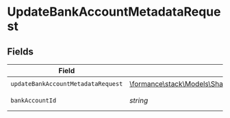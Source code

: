 # UpdateBankAccountMetadataRequest


## Fields

| Field                                                                                                                     | Type                                                                                                                      | Required                                                                                                                  | Description                                                                                                               | Example                                                                                                                   |
| ------------------------------------------------------------------------------------------------------------------------- | ------------------------------------------------------------------------------------------------------------------------- | ------------------------------------------------------------------------------------------------------------------------- | ------------------------------------------------------------------------------------------------------------------------- | ------------------------------------------------------------------------------------------------------------------------- |
| `updateBankAccountMetadataRequest`                                                                                        | [\formance\stack\Models\Shared\UpdateBankAccountMetadataRequest](../../Models/Shared/UpdateBankAccountMetadataRequest.md) | :heavy_check_mark:                                                                                                        | N/A                                                                                                                       |                                                                                                                           |
| `bankAccountId`                                                                                                           | *string*                                                                                                                  | :heavy_check_mark:                                                                                                        | The bank account ID.                                                                                                      | XXX                                                                                                                       |